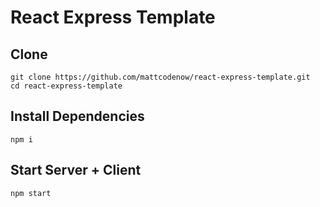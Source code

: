 # React Express Template

## Clone
```
git clone https://github.com/mattcodenow/react-express-template.git
cd react-express-template
```

## Install Dependencies
```
npm i
```

## Start Server + Client
```
npm start
```